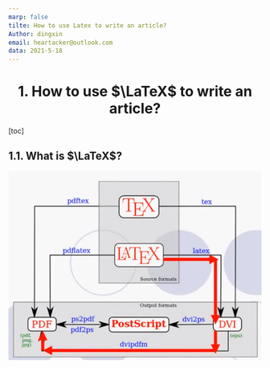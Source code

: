 ```yaml
---
marp: false
tilte: How to use Latex to write an article?
Author: dingxin
email: heartacker@outlook.com
data: 2021-5-18
---
```

<div align=center>

# 1. How to use $\LaTeX$ to write an article?
</div>

[toc]

## 1.1. What is $\LaTeX$?

<div align=center>

![latex-complier](image/readme/latex-complier.png)
</div>
